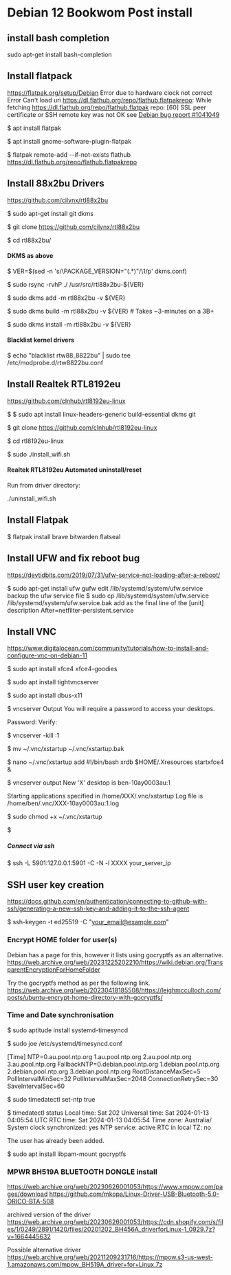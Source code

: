 # Debian 12 Bookwom Post install

## install bash completion
sudo apt-get install bash-completion


## Install flatpack
https://flatpak.org/setup/Debian
Error due to hardware clock not correct
Error Can't load uri https://dl.flathub.org/repo/flathub.flatpakrepo: While fetching https://dl.flathub.org/repo/flathub.flatpak repo: [60] SSL peer certificate or SSH remote key was not OK
see
[Debian bug report #1041049](https://bugs.debian.org/cgi-bin/bugreport.cgi?bug=1041049)


$ apt install flatpak

$ apt install gnome-software-plugin-flatpak

$ flatpak remote-add --if-not-exists flathub https://dl.flathub.org/repo/flathub.flatpakrepo

## Install 88x2bu Drivers
https://github.com/cilynx/rtl88x2bu

$ sudo apt-get install git dkms

$ git clone https://github.com/cilynx/rtl88x2bu

$ cd rtl88x2bu/

#### DKMS as above
$ VER=$(sed -n 's/\PACKAGE_VERSION="\(.*\)"/\1/p' dkms.conf)

$ sudo rsync -rvhP ./ /usr/src/rtl88x2bu-${VER}

$ sudo dkms add -m rtl88x2bu -v ${VER}

$ sudo dkms build -m rtl88x2bu -v ${VER} # Takes ~3-minutes on a 3B+

$ sudo dkms install -m rtl88x2bu -v ${VER}

#### Blacklist kernel drivers

$ echo "blacklist rtw88_8822bu" | sudo tee /etc/modprobe.d/rtw8822bu.conf

## Install Realtek RTL8192eu
https://github.com/clnhub/rtl8192eu-linux

$ $ sudo apt install linux-headers-generic build-essential dkms git

$ git clone https://github.com/clnhub/rtl8192eu-linux

$ cd rtl8192eu-linux

$ sudo ./install_wifi.sh




#### Realtek RTL8192eu Automated uninstall/reset

Run from driver directory:

./uninstall_wifi.sh

## Install Flatpak
$ flatpak install brave bitwarden flatseal

## Install UFW and fix reboot bug
https://devtidbits.com/2019/07/31/ufw-service-not-loading-after-a-reboot/

$ sudo apt-get install ufw gufw
edit /lib/systemd/system/ufw.service
backup the ufw service file
$ sudo cp /lib/systemd/system/ufw.service /lib/systemd/system/ufw.service.bak
add as the final line of the [unit] description
    After=netfilter-persistent.service


## Install VNC
https://www.digitalocean.com/community/tutorials/how-to-install-and-configure-vnc-on-debian-11

$ sudo apt install xfce4 xfce4-goodies

$ sudo apt install tightvncserver

$ sudo apt install dbus-x11

$ vncserver
Output
You will require a password to access your desktops.

Password:
Verify:

$ vncserver -kill :1

$ mv ~/.vnc/xstartup ~/.vnc/xstartup.bak

$ nano ~/.vnc/xstartup
add 
#!/bin/bash
xrdb $HOME/.Xresources
startxfce4 &

$ vncserver
output
New 'X' desktop is ben-10ay0003au:1

Starting applications specified in /home/XXX/.vnc/xstartup
Log file is /home/ben/.vnc/XXX-10ay0003au:1.log

$ sudo chmod +x ~/.vnc/xstartup

$ 
##### Connect via ssh
$ ssh -L 5901:127.0.0.1:5901 -C -N -l XXXX your_server_ip


## SSH user key creation
https://docs.github.com/en/authentication/connecting-to-github-with-ssh/generating-a-new-ssh-key-and-adding-it-to-the-ssh-agent

$ ssh-keygen -t ed25519 -C "your_email@example.com"


### Encrypt HOME folder for user(s)
Debian has a page for this, however it lists using gocryptfs as an alternative.
https://web.archive.org/web/20231225202210/https://wiki.debian.org/TransparentEncryptionForHomeFolder

Try the gocryptfs method as per the following link.  
https://web.archive.org/web/20230418185508/https://leighmcculloch.com/posts/ubuntu-encrypt-home-directory-with-gocryptfs/


### Time and Date synchronisation
$ sudo aptitude install systemd-timesyncd

$ sudo joe /etc/systemd/timesyncd.conf

[Time]
NTP=0.au.pool.ntp.org  1.au.pool.ntp.org 2.au.pool.ntp.org 3.au.pool.ntp.org
FallbackNTP=0.debian.pool.ntp.org 1.debian.pool.ntp.org 2.debian.pool.ntp.org 3.debian.pool.ntp.org
RootDistanceMaxSec=5
PollIntervalMinSec=32
PollIntervalMaxSec=2048
ConnectionRetrySec=30
SaveIntervalSec=60

$ sudo timedatectl set-ntp true

$ timedatectl status
               Local time: Sat 202
           Universal time: Sat 2024-01-13 04:05:54 UTC
                 RTC time: Sat 2024-01-13 04:05:54
                Time zone: Australia/
System clock synchronized: yes
              NTP service: active
          RTC in local TZ: no



The user has already been added.

$ sudo apt install libpam-mount gocryptfs

### MPWR BH519A BLUETOOTH DONGLE install
https://web.archive.org/web/20230626001053/https://www.xmpow.com/pages/download
https://github.com/mkopa/Linux-Driver-USB-Bluetooth-5.0-ORICO-BTA-508  

archived version of the driver  
https://web.archive.org/web/20230626001053/https://cdn.shopify.com/s/files/1/0249/2891/1420/files/20201202_BH456A_driverforLinux-1_0929.7z?v=1664445632



Possible alternative driver  
https://web.archive.org/web/20211209231716/https://mpow.s3-us-west-1.amazonaws.com/mpow_BH519A_driver+for+Linux.7z
